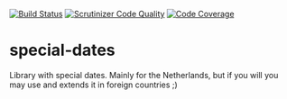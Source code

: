 [![Build Status](https://travis-ci.org/stefanius/special-dates.svg?branch=master)](https://travis-ci.org/stefanius/special-dates)
[![Scrutinizer Code Quality](https://scrutinizer-ci.com/g/stefanius/special-dates/badges/quality-score.png?b=master)](https://scrutinizer-ci.com/g/stefanius/special-dates/?branch=master)
[![Code Coverage](https://scrutinizer-ci.com/g/stefanius/special-dates/badges/coverage.png?b=master)](https://scrutinizer-ci.com/g/stefanius/special-dates/?branch=master)
# special-dates
Library with special dates. Mainly for the Netherlands, but if you will you may use and extends it in foreign countries ;)
